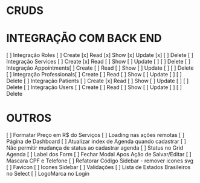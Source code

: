 # CRUDS

# INTEGRAÇÃO COM BACK END

[ ] Integração Roles [ ] Create [x] Read [x] Show [x] Update [x] [ ] Delete
[ ] Integração Services [ ] Create [x] Read [ ] Show [ ] Update [ ] [ ] Delete
[ ] Integração Appointments[ ] Create [ ] Read [ ] Show [ ] Update [ ] [ ] Delete
[ ] Integração Professionals[ ] Create [ ] Read [ ] Show [ ] Update [ ] [ ] Delete
[ ] Integração Patients [ ] Create [x] Read [ ] Show [ ] Update [ ] [ ] Delete
[ ] Integração Users [ ] Create [ ] Read [ ] Show [ ] Update [ ] [ ] Delete

# OUTROS

[ ] Formatar Preço em R$ do Serviços
[ ] Loading nas ações remotas
[ ] Página de Dashboard
[ ] Atualizar index de Agenda quando cadastrar
[ ] Não permitir mudança de status ao cadastrar agenda
[ ] Status no Grid Agenda
[ ] Label dos Form
[ ] Fechar Modal Apos Ação de Salvar/Editar
[ ] Mascara CPF e Telefone
[ ] Refatorar Código Sidebar - remover icones svg
[ ] Favicon
[ ] Icones Sidebar
[ ] Validações
[ ] Lista de Estados Brasileiros no Select
[ ] LogoMarca no Login
